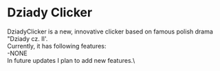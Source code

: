 # Dziady Clicker
DziadyClicker is a new, innovative clicker based on famous polish drama "Dziady cz. II'.\
Currently, it has following features:\
-NONE\
In future updates I plan to add new features.\
